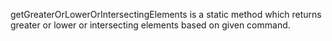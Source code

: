 
getGreaterOrLowerOrIntersectingElements is a static method which returns greater or lower or intersecting elements based on given command.